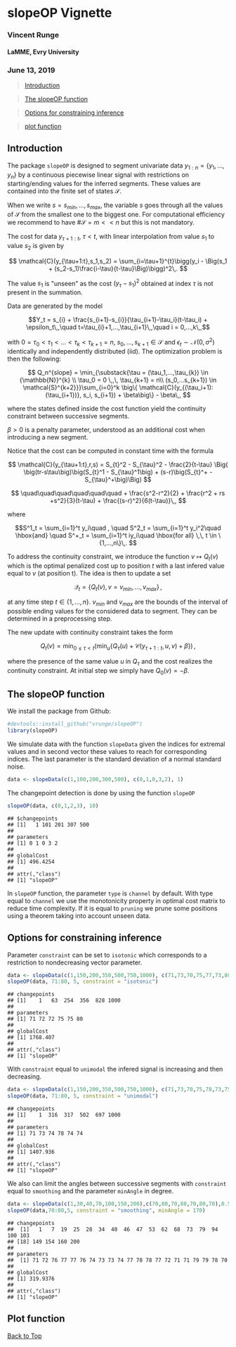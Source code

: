 <!-- 
%\VignetteEngine{knitr::rmarkdown} 
%\VignetteIndexEntry{An Introduction to slopeOP}
--> 

# slopeOP Vignette
### Vincent Runge
#### LaMME, Evry University
### June 13, 2019

> [Introduction](#intro)

> [The slopeOP function](#sf)

> [Options for constraining inference](#options)

> [plot function](#plot)

<a id="intro"></a>

## Introduction

The package `slopeOP` is designed to segment univariate data $y_{1:n} = \{y_1,...,y_n\}$ by a continuous piecewise linear signal with restrictions on starting/ending values for the inferred segments. These values are contained into the finite set of states $\mathcal{S}$. 


When we write $s= s_{min},...,s_{max}$, the variable $s$ goes through all the values of $\mathcal{S}$ from the smallest one to the biggest one. For computational efficiency we recommend to have $\# \mathcal{S} = m << n$ but this is not mandatory. 

The cost for data $y_{\tau+1:t}$, $\tau < t$, with linear interpolation from value $s_1$ to value $s_2$ is given by

$$
\mathcal{C}(y_{\tau+1:t},s_1,s_2) = \sum_{i=\tau+1}^{t}\bigg(y_i - \Big(s_1 + (s_2-s_1)\frac{i-\tau}{t-\tau}\Big)\bigg)^2\,.
$$

The value $s_1$ is "unseen" as the cost $(y_\tau-s_1)^2$ obtained at index $\tau$ is not present in the summation.

Data are generated by the model 

$$Y_t = s_{i} + \frac{s_{i+1}-s_{i}}{\tau_{i+1}-\tau_i}(t-\tau_i) + \epsilon_t\,,\quad t=\tau_{i}+1,...,\tau_{i+1}\,,\quad i = 0,...,k\,,$$

with $0 = \tau_0 < \tau_1 < ... < \tau_k < \tau_{k+1} = n$, $s_0,...,s_{k+1} \in \mathcal{S}$ and $\epsilon_t \sim \mathcal{N}(0,\sigma^2)$ identically and independently distributed (iid). The optimization problem is then the following:

$$
Q_n^{slope} = \min_{\substack{\tau = (\tau_1,...,\tau_{k}) \in {\mathbb{N}}^{k} \\ \tau_0 = 0 \,,\, \tau_{k+1} = n\\ (s_0,...s_{k+1}) \in \mathcal{S}^{k+2}}}\sum_{i=0}^k \big\{ \mathcal{C}(y_{(\tau_i+1):(\tau_{i+1})}, s_i, s_{i+1}) + \beta\big\} - \beta\,,
$$

where the states defined inside the cost function yield the continuity constraint between successive segments.

$\beta > 0$ is a penalty parameter, understood as an additional cost when introducing a new segment. 

Notice that the cost can be computed in constant time with the formula 

$$
\mathcal{C}(y_{\tau+1:t},r,s) = S_{t}^2 - S_{\tau}^2 - \frac{2}{t-\tau} \Big( \big(tr-s\tau\big)\big(S_{t}^1 - S_{\tau}^1\big) + (s-r)\big(S_{t}^+ - S_{\tau}^+\big)\Big)
$$

$$
\quad\quad\quad\quad\quad\quad + \frac{s^2-r^2}{2} + \frac{r^2 + rs +s^2}{3}(t-\tau) + \frac{(s-r)^2}{6(t-\tau)}\,,
$$

where

$$S^1_t = \sum_{i=1}^t y_i\quad , \quad S^2_t = \sum_{i=1}^t y_i^2\quad \hbox{and} \quad S^+_t = \sum_{i=1}^t iy_i\quad \hbox{for all} \,\, t \in \{1,...,n\}\,.
$$

To address the continuity constraint, we introduce the function $v \mapsto Q_t(v)$ which is the optimal penalized cost up to position $t$ with a last infered value equal to $v$ (at position t). The idea is then to update a set

$$
\mathcal{Q}_t = \{Q_t(v), v= v_{min},...,v_{max}\}\,,
$$

at any time step $t \in \{1,...,n\}$. $v_{min}$ and $v_{max}$ are the bounds of the interval of possible ending values for the considered data to segment. They can be determined in a preprocessing step.

The new update with continuity constraint takes the form

$$
Q_t(v) = \min_{0 \le \tau < t}\left( \min_{u}\{Q_{\tau}(u) + \mathcal{C}(y_{\tau+1:t},u,v) + \beta\}\right)\,,
$$


where the presence of the same value $u$ in $Q_{\tau}$ and the cost realizes the continuity constraint. At initial step we simply have $Q_0(v) = -\beta$. 


<a id="sf"></a>

## The slopeOP function

We install the package from Github:


```r
#devtools::install_github("vrunge/slopeOP")
library(slopeOP)
```

We simulate data with the function `slopeData` given the indices for extremal values and in second vector these values to reach for corresponding indices. The last parameter is the standard deviation of a normal standard noise.


```r
data <- slopeData(c(1,100,200,300,500), c(0,1,0,3,2), 1)
```

The changepoint detection is done by using the function `slopeOP`


```r
slopeOP(data, c(0,1,2,3), 10)
```

```
## $changepoints
## [1]   1 101 201 307 500
## 
## parameters
## [1] 0 1 0 3 2
## 
## globalCost
## [1] 496.4254
## 
## attr(,"class")
## [1] "slopeOP"
```

In `slopeOP` function, the parameter `type` is `channel` by default. With type equal to `channel` we use the monotonicity property in optimal cost matrix to reduce time complexity. If it is equal to `pruning` we prune some positions using a theorem taking into account unseen data.

<a id="options"></a>

## Options for constraining inference


Parameter `constraint` can be set to `isotonic` which corresponds to a restriction to nondecreasing vector parameter.


```r
data <- slopeData(c(1,150,200,350,500,750,1000), c(71,73,70,75,77,73,80), 1)
slopeOP(data, 71:80, 5, constraint = "isotonic")
```

```
## changepoints
## [1]    1   63  254  356  828 1000
## 
## parameters
## [1] 71 72 72 75 75 80
## 
## globalCost
## [1] 1768.407
## 
## attr(,"class")
## [1] "slopeOP"
```

With `constraint` equal to `unimodal` the infered signal is increasing and then decreasing.


```r
data <- slopeData(c(1,150,200,350,500,750,1000), c(71,73,70,75,78,73,75), 1)
slopeOP(data, 71:80, 5, constraint = "unimodal")
```

```
## changepoints
## [1]    1  316  317  502  697 1000
## 
## parameters
## [1] 71 73 74 78 74 74
## 
## globalCost
## [1] 1407.936
## 
## attr(,"class")
## [1] "slopeOP"
```

We also can limit the angles between successive segments with `constraint` equal to `smoothing` and the parameter `minAngle` in degree.


```r
data <- slopeData(c(1,30,40,70,100,150,200),c(70,80,70,80,70,80,70),0.5)
slopeOP(data,70:80,5, constraint = "smoothing", minAngle = 170)
```

```
## changepoints
##  [1]   1   7  19  25  28  34  40  46  47  53  62  68  73  79  94 100 103
## [18] 149 154 160 200
## 
## parameters
##  [1] 71 72 76 77 77 76 74 73 73 74 77 78 78 77 72 71 71 79 79 78 70
## 
## globalCost
## [1] 319.9376
## 
## attr(,"class")
## [1] "slopeOP"
```

<a id="plot"></a>

## Plot function


[Back to Top](#top)

